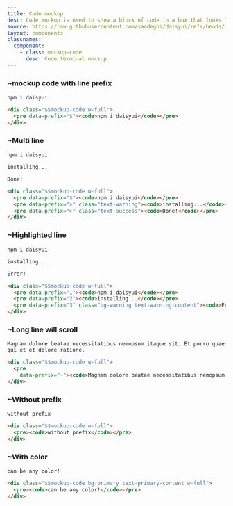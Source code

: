 ```yaml
---
title: Code mockup
desc: Code mockup is used to show a block of code in a box that looks like a code editor.
source: https://raw.githubusercontent.com/saadeghi/daisyui/refs/heads/master/packages/daisyui/src/components/mockup.css
layout: components
classnames:
  component:
    - class: mockup-code
      desc: Code terminal mockup
---
```


<script>
  import Component from "$components/Component.svelte"
  import Translate from "$components/Translate.svelte"
</script>

### ~mockup code with line prefix
<div class="mockup-code w-full">
  <pre data-prefix="$"><code>npm i daisyui</code></pre>
</div>

```html
<div class="$$mockup-code w-full">
  <pre data-prefix="$"><code>npm i daisyui</code></pre>
</div>
```


### ~Multi line
<div class="mockup-code w-full">
  <pre data-prefix="$"><code>npm i daisyui</code></pre>
  <pre data-prefix=">" class="text-warning"><code>installing...</code></pre>
  <pre data-prefix=">" class="text-success"><code>Done!</code></pre>
</div>

```html
<div class="$$mockup-code w-full">
  <pre data-prefix="$"><code>npm i daisyui</code></pre>
  <pre data-prefix=">" class="text-warning"><code>installing...</code></pre>
  <pre data-prefix=">" class="text-success"><code>Done!</code></pre>
</div>
```


### ~Highlighted line
<div class="mockup-code w-full">
  <pre data-prefix="1"><code>npm i daisyui</code></pre>
  <pre data-prefix="2"><code>installing...</code></pre>
  <pre data-prefix="3" class="bg-warning text-warning-content"><code>Error!</code></pre>
</div>

```html
<div class="$$mockup-code w-full">
  <pre data-prefix="1"><code>npm i daisyui</code></pre>
  <pre data-prefix="2"><code>installing...</code></pre>
  <pre data-prefix="3" class="bg-warning text-warning-content"><code>Error!</code></pre>
</div>
```


### ~Long line will scroll
<div class="mockup-code w-full">
  <pre data-prefix="~"><code>Magnam dolore beatae necessitatibus nemopsum itaque sit. Et porro quae qui et et dolore ratione.</code></pre>
</div>

```html
<div class="$$mockup-code w-full">
  <pre
    data-prefix="~"><code>Magnam dolore beatae necessitatibus nemopsum itaque sit. Et porro quae qui et et dolore ratione.</code></pre>
</div>
```


### ~Without prefix
<div class="mockup-code w-full">
  <pre><code>without prefix</code></pre>
</div>

```html
<div class="$$mockup-code w-full">
  <pre><code>without prefix</code></pre>
</div>
```


### ~With color
<div class="mockup-code bg-primary text-primary-content w-full">
  <pre><code>can be any color!</code></pre>
</div>

```html
<div class="$$mockup-code bg-primary text-primary-content w-full">
  <pre><code>can be any color!</code></pre>
</div>
```
